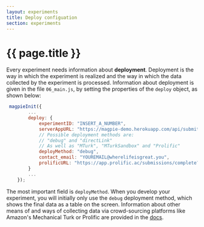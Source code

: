 ```yaml
---
layout: experiments
title: Deploy configuation
section: experiments
---
```


# {{ page.title }}

Every experiment needs information about **deployment**. Deployment is the way in which the experiment is realized and the way in which the data collected by the experiment is processed. Information about deployment is given in the file `06_main.js`, by setting the properties of the `deploy` object, as shown below:

```javascript
 magpieInit({
        ...
        deploy: {
            experimentID: "INSERT_A_NUMBER",
            serverAppURL: "https://magpie-demo.herokuapp.com/api/submit_experiment/",
            // Possible deployment methods are:
            // "debug" and "directLink"
            // As well as "MTurk", "MTurkSandbox" and "Prolific"
            deployMethod: "debug",
            contact_email: "YOUREMAIL@wherelifeisgreat.you",
            prolificURL: "https://app.prolific.ac/submissions/complete?cc=SAMPLE1234"
        }
        ...
    });
```

The most important field is `deployMethod`. When you develop your experiment, you will initially only use the `debug` deployment method, which shows the final data as a table on the screen. Information about other means of and ways of collecting data via crowd-sourcing platforms like Amazon's Mechanical Turk or Prolific are provided in the [docs](https://magpie-ea.github.io/magpie-docs/03_deploying_experiments/01_configuration/).


